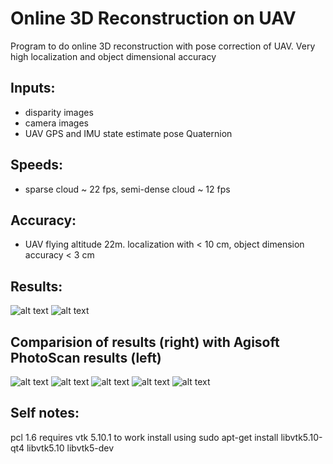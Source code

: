# Online 3D Reconstruction on UAV

Program to do online 3D reconstruction with pose correction of UAV. Very high localization and object dimensional accuracy

## Inputs:
- disparity images
- camera images
- UAV GPS and IMU state estimate pose Quaternion

## Speeds:
- sparse cloud ~ 22 fps, semi-dense cloud ~ 12 fps

## Accuracy:
- UAV flying altitude 22m. localization with < 10 cm, object dimension accuracy < 3 cm

## Results:
![alt text](https://github.com/pk17r/pose_estimation/blob/master/comparison_with_Agisoft_PhotoScan_results/6.png)
![alt text](https://github.com/pk17r/pose_estimation/blob/master/comparison_with_Agisoft_PhotoScan_results/7.png)

## Comparision of results (right) with Agisoft PhotoScan results (left)
![alt text](https://github.com/pk17r/pose_estimation/blob/master/comparison_with_Agisoft_PhotoScan_results/1.png)
![alt text](https://github.com/pk17r/pose_estimation/blob/master/comparison_with_Agisoft_PhotoScan_results/2.png)
![alt text](https://github.com/pk17r/pose_estimation/blob/master/comparison_with_Agisoft_PhotoScan_results/3.png)
![alt text](https://github.com/pk17r/pose_estimation/blob/master/comparison_with_Agisoft_PhotoScan_results/4.png)
![alt text](https://github.com/pk17r/pose_estimation/blob/master/comparison_with_Agisoft_PhotoScan_results/5.png)


## Self notes:
pcl 1.6 requires vtk 5.10.1 to work
install using
sudo apt-get install libvtk5.10-qt4 libvtk5.10 libvtk5-dev
